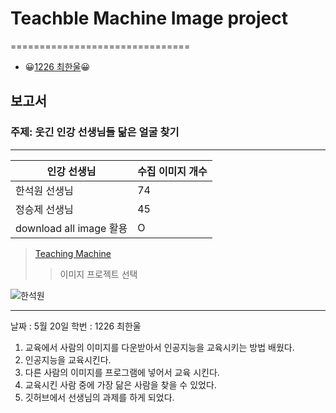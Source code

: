 # Teachble Machine Image project
===============================
+ 😀[1226 최한울](https://github.com/hanul24/tm/edit/main/README.md)😀
## 보고서
### 주제: 웃긴 인강 선생님들 닮은 얼굴 찾기
------------------
|인강 선생님|수집 이미지 개수|
|--|--|
|한석원 선생님|74|
|정승제 선생님|45|
|download all image 활용|O|

> [Teaching Machine](https://teachablemachine.withgoogle.com/models/9B_vudN0p/)
>> 이미지 프로젝트 선택

![한석원](https://lh3.googleusercontent.com/proxy/j1zgSDwShgX078rHomZ5OSHJLtlT0Y4f7njS8c9yeSui9SG7_siJ0gsP5Px9v4DorJHpCF190r5fkrLWXIG25pzpui1ZZH68JLqB5phxxoB3HVsysUiDaawrc6okaK9iNeYxtC8c6ON-RoGoPstsGJlQlcadzlVyoQtTVPonVqQvrcXVVowcPDgWE2uDq4p1z9p9zuz9qTnCSjWxhHdbVRr2s6ILfXXFEjd0CB5xxFjQ8dipPnuwzA03wFlusJsF6tEIkv8DP2jvX3PQ7tJoi7o)





---
날짜 : 5월 20일
학번 : 1226 최한울
1.  교육에서 사람의 이미지를 다운받아서 인공지능을 교육시키는 방법 배웠다.
2.  인공지능을 교육시킨다.
3.  다른 사람의 이미지를 프로그램에 넣어서 교육 시킨다.
4.  교육시킨 사람 중에 가장 닮은 사람을 찾을 수 있었다.
5.  깃허브에서 선생님의 과제를 하게 되었다.
